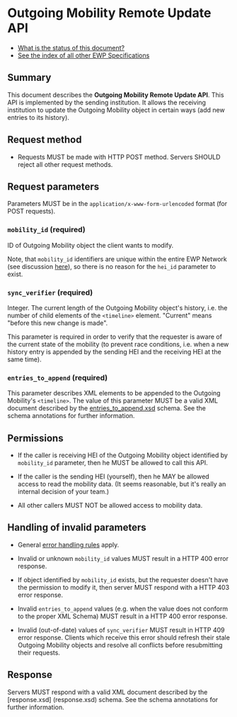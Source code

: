 Outgoing Mobility Remote Update API
===================================

* [What is the status of this document?][statuses]
* [See the index of all other EWP Specifications][develhub]


Summary
-------

This document describes the **Outgoing Mobility Remote Update API**. This API is
implemented by the sending institution. It allows the receiving institution to
update the Outgoing Mobility object in certain ways (add new entries to its
history).


Request method
--------------

 * Requests MUST be made with HTTP POST method. Servers SHOULD reject all other
   request methods.


Request parameters
------------------

Parameters MUST be in the `application/x-www-form-urlencoded` format (for POST
requests).


### `mobility_id` (required)

ID of Outgoing Mobility object the client wants to modify.

Note, that `mobility_id` identifiers are unique within the entire EWP Network
(see discussion
[here](https://github.com/erasmus-without-paper/general-issues/issues/10)), so
there is no reason for the `hei_id` parameter to exist.


### `sync_verifier` (required)

Integer. The current length of the Outgoing Mobility object's history, i.e. the
number of child elements of the `<timeline>` element. "Current" means "before
this new change is made".

This parameter is required in order to verify that the requester is aware of
the current state of the mobility (to prevent race conditions, i.e. when a new
history entry is appended by the sending HEI and the receiving HEI at the same
time).


### `entries_to_append` (required)

This parameter describes XML elements to be appended to the Outgoing Mobility's
`<timeline>`. The value of this parameter MUST be a valid XML document
described by the [entries_to_append.xsd](entries_to_append.xsd) schema. See the
schema annotations for further information.


Permissions
-----------

 * If the caller is receiving HEI of the Outgoing Mobility object identified by
   `mobility_id` parameter, then he MUST be allowed to call this API.

 * If the caller is the sending HEI (yourself), then he MAY be allowed
   access to read the mobility data. (It seems reasonable, but it's really an
   internal decision of your team.)

 * All other callers MUST NOT be allowed access to mobility data.


Handling of invalid parameters
------------------------------

 * General [error handling rules][error-handling] apply.

 * Invalid or unknown `mobility_id` values MUST result in a HTTP 400 error
   response.

 * If object identified by `mobility_id` exists, but the requester doesn't have
   the permission to modify it, then server MUST respond with a HTTP 403 error
   response.

 * Invalid `entries_to_append` values (e.g. when the value does not conform to
   the proper XML Schema) MUST result in a HTTP 400 error response.

 * Invalid (out-of-date) values of `sync_verifier` MUST result in HTTP 409
   error response. Clients which receive this error should refresh their stale
   Outgoing Mobility objects and resolve all conflicts before resubmitting
   their requests.


Response
--------

Servers MUST respond with a valid XML document described by the [response.xsd]
(response.xsd) schema. See the schema annotations for further information.


[develhub]: http://developers.erasmuswithoutpaper.eu/
[statuses]: https://github.com/erasmus-without-paper/ewp-specs-management#statuses
[registry-spec]: https://github.com/erasmus-without-paper/ewp-specs-api-registry
[discovery-api]: https://github.com/erasmus-without-paper/ewp-specs-api-discovery
[echo]: https://github.com/erasmus-without-paper/ewp-specs-api-echo
[error-handling]: https://github.com/erasmus-without-paper/ewp-specs-architecture#error-handling
[institutions-api]: https://github.com/erasmus-without-paper/ewp-specs-api-institutions
